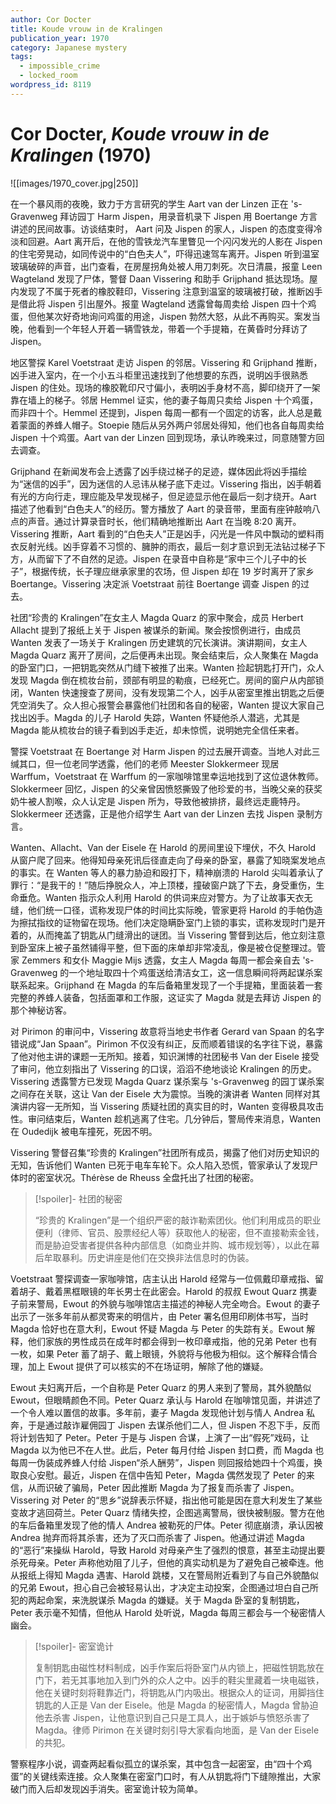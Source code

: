 ```yaml
---
author: Cor Docter
title: Koude vrouw in de Kralingen
publication_year: 1970
category: Japanese mystery
tags:
  - impossible_crime
  - locked_room
wordpress_id: 8119
---
```


# Cor Docter, <i>Koude vrouw in de Kralingen</i> (1970)

![[images/1970_cover.jpg|250]]

在一个暴风雨的夜晚，致力于方言研究的学生 Aart van der Linzen 正在 's-Gravenweg 拜访园丁 Harm Jispen，用录音机录下 Jispen 用 Boertange 方言讲述的民间故事。访谈结束时， Aart 问及 Jispen 的家人，Jispen 的态度变得冷淡和回避。Aart 离开后，在他的雪铁龙汽车里瞥见一个闪闪发光的人影在 Jispen 的住宅旁晃动，如同传说中的“白色夫人”，吓得迅速驾车离开。Jispen 听到温室玻璃破碎的声音，出门查看，在房屋拐角处被人用刀刺死。次日清晨，报童 Leen Wagteland 发现了尸体，警督 Daan Vissering 和助手 Grijphand 抵达现场。屋内发现了不属于死者的橡胶鞋印，Vissering 注意到温室的玻璃被打破，推断凶手是借此将 Jispen 引出屋外。报童 Wagteland 透露曾每周卖给 Jispen 四十个鸡蛋，但他某次好奇地询问鸡蛋的用途，Jispen 勃然大怒，从此不再购买。案发当晚，他看到一个年轻人开着一辆雪铁龙，带着一个手提箱，在黄昏时分拜访了 Jispen。

地区警探 Karel Voetstraat 走访 Jispen 的邻居。Vissering 和 Grijphand 推断，凶手进入室内，在一个小五斗柜里迅速找到了他想要的东西，说明凶手很熟悉 Jispen 的住处。现场的橡胶靴印尺寸偏小，表明凶手身材不高，脚印绕开了一架靠在墙上的梯子。邻居 Hemmel 证实，他的妻子每周只卖给 Jispen 十个鸡蛋，而非四十个。Hemmel 还提到，Jispen 每周一都有一个固定的访客，此人总是戴着蒙面的养蜂人帽子。Stoepie 随后从另外两户邻居处得知，他们也各自每周卖给 Jispen 十个鸡蛋。Aart van der Linzen 回到现场，承认昨晚来过，同意随警方回去调查。

Grijphand 在新闻发布会上透露了凶手绕过梯子的足迹，媒体因此将凶手描绘为“迷信的凶手”，因为迷信的人忌讳从梯子底下走过。Vissering 指出，凶手朝着有光的方向行走，理应能及早发现梯子，但足迹显示他在最后一刻才绕开。Aart 描述了他看到“白色夫人”的经历。警方播放了 Aart 的录音带，里面有座钟敲响八点的声音。通过计算录音时长，他们精确地推断出 Aart 在当晚 8:20 离开。Vissering 推断，Aart 看到的“白色夫人”正是凶手，闪光是一件风中飘动的塑料雨衣反射光线。凶手穿着不习惯的、臃肿的雨衣，最后一刻才意识到无法钻过梯子下方，从而留下了不自然的足迹。Jispen 在录音中自称是“家中三个儿子中的长子”，根据传统，长子理应继承家里的农场，但 Jispen 却在 19 岁时离开了家乡 Boertange。Vissering 决定派 Voetstraat 前往 Boertange 调查 Jispen 的过去。

社团“珍贵的 Kralingen”在女主人 Magda Quarz 的家中聚会，成员 Herbert Allacht 提到了报纸上关于 Jispen 被谋杀的新闻。聚会按惯例进行，由成员 Wanten 发表了一场关于 Kralingen 历史建筑的冗长演讲。演讲期间，女主人 Magda Quarz 离开了房间，之后便再未出现。聚会结束后，众人聚集在 Magda 的卧室门口，一把钥匙突然从门缝下被推了出来。Wanten 捡起钥匙打开门，众人发现 Magda 倒在梳妆台前，颈部有明显的勒痕，已经死亡。房间的窗户从内部锁闭，Wanten 快速搜查了房间，没有发现第二个人，凶手从密室里推出钥匙之后便凭空消失了。众人担心报警会暴露他们社团和各自的秘密，Wanten 提议大家自己找出凶手。Magda 的儿子 Harold 失踪，Wanten 怀疑他杀人潜逃，尤其是 Magda 能从梳妆台的镜子看到凶手走近，却未惊慌，说明她完全信任来者。

警探 Voetstraat 在 Boertange 对 Harm Jispen 的过去展开调查。当地人对此三缄其口，但一位老同学透露，他们的老师 Meester Slokkermeer 现居 Warffum，Voetstraat 在 Warffum 的一家咖啡馆里幸运地找到了这位退休教师。Slokkermeer 回忆，Jispen 的父亲曾因愤怒撕毁了他珍爱的书，当晚父亲的获奖奶牛被人割喉，众人认定是 Jispen 所为，导致他被排挤，最终远走鹿特丹。Slokkermeer 还透露，正是他介绍学生 Aart van der Linzen 去找 Jispen 录制方言。

Wanten、Allacht、Van der Eisele 在 Harold 的房间里设下埋伏，不久 Harold 从窗户爬了回来。他得知母亲死讯后径直走向了母亲的卧室，暴露了知晓案发地点的事实。在 Wanten 等人的暴力胁迫和殴打下，精神崩溃的 Harold 尖叫着承认了罪行：“是我干的！”随后挣脱众人，冲上顶楼，撞破窗户跳了下去，身受重伤，生命垂危。Wanten 指示众人利用 Harold 的供词来应对警方。为了让故事天衣无缝，他们统一口径，谎称发现尸体的时间比实际晚，管家更将 Harold 的手帕伪造为擦拭指纹的证物留在现场。他们决定隐瞒卧室门上锁的事实，谎称发现时门是开着的，从而掩盖了钥匙从门缝滑出的谜团。当 Vissering 警督到达后，他立刻注意到卧室床上被子虽然铺得平整，但下面的床单却非常凌乱，像是被仓促整理过。管家 Zemmers 和女仆 Maggie Mijs 透露，女主人 Magda 每周一都会亲自去 's-Gravenweg 的一个地址取四十个鸡蛋送给清洁女工，这一信息瞬间将两起谋杀案联系起来。Grijphand 在 Magda 的车后备箱里发现了一个手提箱，里面装着一套完整的养蜂人装备，包括面罩和工作服，这证实了 Magda 就是去拜访 Jispen 的那个神秘访客。

对 Pirimon 的审问中，Vissering 故意将当地史书作者 Gerard van Spaan 的名字错说成“Jan Spaan”。Pirimon 不仅没有纠正，反而顺着错误的名字往下说，暴露了他对他主讲的课题一无所知。接着，知识渊博的社团秘书 Van der Eisele 接受了审问，他立刻指出了 Vissering 的口误，滔滔不绝地谈论 Kralingen 的历史。Vissering 透露警方已发现 Magda Quarz 谋杀案与 's-Gravenweg 的园丁谋杀案之间存在关联，这让 Van der Eisele 大为震惊。当晚的演讲者 Wanten 同样对其演讲内容一无所知，当 Vissering 质疑社团的真实目的时，Wanten 变得极具攻击性。审问结束后，Wanten 趁机逃离了住宅。几分钟后，警局传来消息，Wanten 在 Oudedijk 被电车撞死，死因不明。

Vissering 警督召集“珍贵的 Kralingen”社团所有成员，揭露了他们对历史知识的无知，告诉他们 Wanten 已死于电车车轮下。众人陷入恐慌，管家承认了发现尸体时的密室状况。Thérèse de Rheuss 全盘托出了社团的秘密。

> [!spoiler]- 社团的秘密
> 
> “珍贵的 Kralingen”是一个组织严密的敲诈勒索团伙。他们利用成员的职业便利（律师、官员、股票经纪人等）获取他人的秘密，但不直接勒索金钱，而是胁迫受害者提供各种内部信息（如商业并购、城市规划等），以此在幕后牟取暴利。历史讲座是他们在交换非法信息时的伪装。

Voetstraat 警探调查一家咖啡馆，店主认出 Harold 经常与一位佩戴印章戒指、留着胡子、戴着黑框眼镜的年长男士在此密会。Harold 的叔叔 Ewout Quarz 携妻子前来警局，Ewout 的外貌与咖啡馆店主描述的神秘人完全吻合。Ewout 的妻子出示了一张多年前从都灵寄来的明信片，由 Peter 署名但用印刷体书写，当时 Magda 恰好也在意大利，Ewout 怀疑 Magda 与 Peter 的失踪有关。Ewout 解释，他们家族的男性成员在成年时都会得到一枚印章戒指，他的兄弟 Peter 也有一枚，如果 Peter 蓄了胡子、戴上眼镜，外貌将与他极为相似。这个解释合情合理，加上 Ewout 提供了可以核实的不在场证明，解除了他的嫌疑。

Ewout 夫妇离开后，一个自称是 Peter Quarz 的男人来到了警局，其外貌酷似 Ewout，但眼睛颜色不同。Peter Quarz 承认与 Harold 在咖啡馆见面，并讲述了一个令人难以置信的故事。多年前，妻子 Magda 发现他计划与情人 Andrea 私奔，于是通过敲诈雇佣园丁 Jispen 去谋杀他们二人，但 Jispen 不忍下手，反而将计划告知了 Peter。Peter 于是与 Jispen 合谋，上演了一出“假死”戏码，让 Magda 以为他已不在人世。此后，Peter 每月付给 Jispen 封口费，而 Magda 也每周一伪装成养蜂人付给 Jispen“杀人酬劳”，Jispen 则回报给她四十个鸡蛋，换取良心安慰。最近，Jispen 在信中告知 Peter，Magda 偶然发现了 Peter 的来信，从而识破了骗局，Peter 因此推断 Magda 为了报复而杀害了 Jispen。Vissering 对 Peter 的“思乡”说辞表示怀疑，指出他可能是因在意大利发生了某些变故才逃回荷兰。Peter Quarz 情绪失控，企图逃离警局，很快被制服。警方在他的车后备箱里发现了他的情人 Andrea 被勒死的尸体。Peter 彻底崩溃，承认因被 Andrea 抛弃而将其杀害，还为了灭口而杀害了 Jispen。他通过讲述 Magda 的“恶行”来操纵 Harold，导致 Harold 对母亲产生了强烈的恨意，甚至主动提出要杀死母亲。Peter 声称他劝阻了儿子，但他的真实动机是为了避免自己被牵连。他从报纸上得知 Magda 遇害、Harold 跳楼，又在警局附近看到了与自己外貌酷似的兄弟 Ewout，担心自己会被轻易认出，才决定主动投案，企图通过坦白自己所犯的两起命案，来洗脱谋杀 Magda 的嫌疑。关于 Magda 卧室的复制钥匙，Peter 表示毫不知情，但他从 Harold 处听说，Magda 每周三都会与一个秘密情人幽会。

> [!spoiler]- 密室诡计
> 
> 复制钥匙由磁性材料制成，凶手作案后将卧室门从内锁上，把磁性钥匙放在门下，若无其事地加入到门外的众人之中。凶手的鞋尖里藏着一块电磁铁，他在关键时刻将鞋靠近门，将钥匙从门内吸出。根据众人的证词，用脚挡住钥匙的人正是 Van der Eisele。他是 Magda 的秘密情人，Magda 曾胁迫他去杀害 Jispen，让他意识到自己只是工具人，出于嫉妒与愤怒杀害了 Magda。律师 Pirimon 在关键时刻引导大家看向地面，是 Van der Eisele 的共犯。

警察程序小说，调查两起看似孤立的谋杀案，其中包含一起密室，由“四十个鸡蛋”的关键线索连接。众人聚集在密室门口时，有人从钥匙将门下缝隙推出，大家破门而入后却发现凶手消失。密室诡计较为简单。
